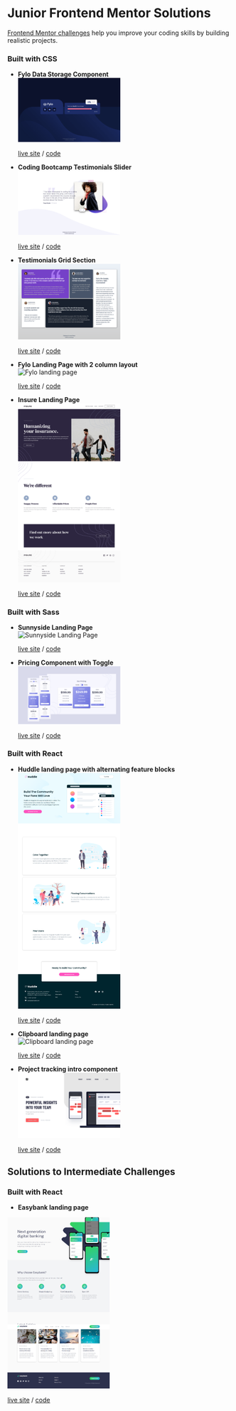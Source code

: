 # Junior Frontend Mentor Solutions

[Frontend Mentor challenges](https://www.frontendmentor.io/) help you improve your coding skills by building realistic projects.

### Built with CSS

  - **Fylo Data Storage Component**       
    <img src= "https://github.com/amansgz/css-fylo-data-storage-component/blob/efe92f2e28e92a28d6a191cf1d1d656fae2e3df6/images/preview.png" title= "fylo data storage component" alt= "fylo data storage component" width= "230">          

    [live site](https://amansgz.github.io/css-fylo-data-storage-component/) / [code](https://github.com/amansgz/css-fylo-data-storage-component)

  - **Coding Bootcamp Testimonials Slider**     
    <img src= "https://github.com/amansgz/css-coding-bootcamp-testimonials-slider/blob/fbbe5b05008714dff90982a38c63671ae89f9b51/images/preview.png" title= "coding bootcamp testimonials slider" alt= "coding bootcamp testimonials slider" width= "230">          

    [live site](https://amansgz.github.io/css-coding-bootcamp-testimonials-slider/) / [code](https://github.com/amansgz/css-coding-bootcamp-testimonials-slider)

  - **Testimonials Grid Section**    
    <img src= "https://github.com/amansgz/css-testimonials-grid-section/blob/ab801927eb19872cc5f4dcf002d9c0d205920dcd/styles/images/preview.png" title= "Testimonials Grid Section" alt= "Testimonials Grid Section" width= "230">          

    [live site](https://amansgz.github.io/css-testimonials-grid-section/) / [code](https://github.com/amansgz/css-testimonials-grid-section)

- **Fylo Landing Page with 2 column layout**    
  <img src= "https://github.com/amansgz/css-landing-page-with-2-column-layout/blob/103da0a62e5c26411b96cc50ce25158665cf806f/styles/images/preview.png" title= "Fylo landing page" alt= "Fylo landing page" width= "230">          

  [live site](https://amansgz.github.io/css-landing-page-with-2-column-layout/) / [code](https://github.com/amansgz/css-landing-page-with-2-column-layout)

- **Insure Landing Page**      
  <img src= "https://github.com/amansgz/css-insure-landing-page/blob/34da30bd9de01ca8da439ea14f5e85a7b53927bb/images/preview.png" title= "insure landing page" alt= "insure landing page" width= "230">          

  [live site](https://amansgz.github.io/css-insure-landing-page/) / [code](https://github.com/amansgz/css-insure-landing-page)


### Built with Sass

- **Sunnyside Landing Page**    
  <img src= "https://github.com/amansgz/sass-sunnyside-landing-page/blob/c3e7d25d2cf8c6050e3b86f6a94de6f5e6b0172b/images/preview.png" title= "Sunnyside Landing Page" alt= "Sunnyside Landing Page" width= "230">          

  [live site](https://sass-sunnyside-landing-page.netlify.app/) / [code](https://github.com/amansgz/sass-sunnyside-landing-page)

- **Pricing Component with Toggle**    
  <img src= "https://github.com/amansgz/sass-pricing-component-with-toggle/blob/20f04bf6de7ddbcb67974292c2b18b08f63275ad/images/preview.png" title= "" alt= "" width= "230">          

  [live site](https://sass-pricing-component-with-toggle.netlify.app/) / [code](https://github.com/amansgz/sass-pricing-component-with-toggle)

### Built with React

- **Huddle landing page with alternating feature blocks**     
  <img src= "https://github.com/amansgz/react-huddle-landing-page/blob/b28b5c6e1e596ab07938d3230717a26d87a75200/public/assets/preview.png" title= "Huddle landing page with alternating feature blocks" alt= "Huddle landing page with alternating feature blocks" width= "230">          

  [live site](https://react-huddle-landing-page.netlify.app/) / [code](https://github.com/amansgz/react-huddle-landing-page)

- **Clipboard landing page**    
  <img src= "https://github.com/amansgz/react-clipboard-landing-page/blob/09cda320d5836c3ee92b8a085cacb5f99504e8eb/public/assets/preview.png" title= "Clipboard landing page" alt= "Clipboard landing page" width= "230">          

  [live site](https://react-clipboard-landing-page.netlify.app/) / [code](https://github.com/amansgz/react-clipboard-landing-page)

- **Project tracking intro component**    
  <img src= "https://github.com/amansgz/react-project-tracking-intro/blob/3828d348edb973dbfaacef25041f2cbbdad569f5/public/preview.png" title= "Project tracking intro component" alt= "Project tracking intro component" width= "230">          

  [live site](https://react-project-tracking-intro.netlify.app/) / [code](https://github.com/amansgz/react-project-tracking-intro)


## Solutions to Intermediate Challenges

### Built with React
  - **Easybank landing page**
   <img src= "https://github.com/amansgz/react-easybank-landing-page/blob/2211d6ec12e4179b64999c90aab134b3112fc5c1/public/assets/preview.png" title= "easybank landing page" alt= "easybank landing page" width= "230">


   [live site](https://easybank-landing-page-with-react.netlify.app/) / [code](https://github.com/amansgz/react-easybank-landing-page)


